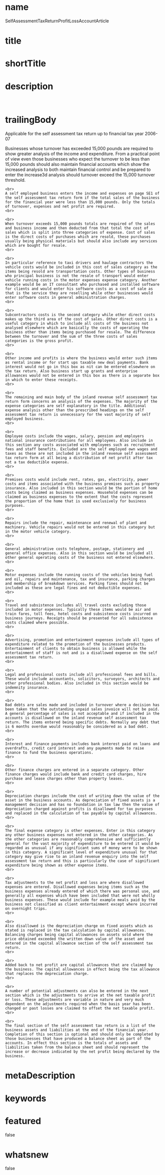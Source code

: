 # name
SelfAssessmentTaxReturnProfitLossAccountArticle

# title
 

# shortTitle
 

# description
&nbsp;

# trailingBody
<p>Applicable for the self assessment tax return up to financial tax year 2006-07</p>
<p>
    Businesses whose turnover has exceeded 15,000 pounds are required to show greater analysis of the income and expenditure. From a practical point of view even those businesses who expect the turnover to be less than 15,000 pounds should also maintain financial accounts which show the increased analysis to both maintain financial control and be prepared to enter the increase3d analysis should turnover exceed the 15,000 turnover threshold.
    <br>
     
    <br>
    A self employed business enters the income and expenses on page SE1 of the self assessment tax return form if the total sales of the business for the financial year were less than 15,000 pounds. Only the totals of turnover, expenses and net profit are required.
    <br>
     
    <br>
    When turnover exceeds 15,000 pounds totals are required of the sales and business income and then deducted from that total the cost of sales which is split into three categories of expense. Cost of sales is the direct costs of purchases which are resold, these purchases usually being physical materials but should also include any services which are bought for resale.
    <br>
     
    <br>
    In particular reference to taxi drivers and haulage contractors the vehicle costs would be included in this cost of sales category as the items being resold are transportation costs. Other types of business who principal business is not the resale of transport would enter vehicle running costs in the motor expenses expense category. Another example would be an IT consultant who purchased and installed software for clients and would enter his software costs as a cost of sale as that is the service they are reselling while other businesses would enter software costs in general administration charges.
    <br>
     
    <br>
    Subcontractors costs is the second category while other direct costs makes up the third area of the cost of sales. Other direct costs is a useful category in which to include all costs of the business not analysed elsewhere which are basically the costs of operating the business other than items being purchased for resale. The difference between the turnover and the sum of the three costs of sales categories is the gross profit.
    <br>
     
    <br>
    Other income and profits is where the business would enter such items as rental income or for start ups taxable new deal payments. Bank interest would not go in this box as nit can be entered elsewhere on the tax return. Also business start up grants and enterprise allowances would not be entered in this box as there is a separate box in which to enter these receipts.
    <br>
     
    <br>
    The remaining and main body of the inland revenue self assessment tax return form concerns an analysis of the expenses. The majority of the expense categories are self explanatory in the title. Additional expense analysis other than the prescribed headings on the self assessment tax return is unnecessary for the vast majority of self employed business.
    <br>
     
    <br>
    Employee costs include the wages, salary, pension and employers national insurance contributions for all employees. Also include in this section any costs associated with employees such as recruitment fees and staff benefits. Excluded are the self employed own wages and taxes as these are not included in the inland revenue self assessment tax return form at all being a distribution of net profit after tax not a tax deductible expense.
    <br>
     
    <br>
    Premises costs would include rent, rates, gas, electricity, power costs and items associated with the business premises such as property insurance. Also included in this section would be the portion of home costs being claimed as business expenses. Household expenses can be claimed as business expenses to the extent that the costs represent the proportion of the home that is used exclusively for business purposes.
    <br>
     
    <br>
    Repairs include the repair, maintenance and renewal of plant and machinery. Vehicle repairs would not be entered in this category but in the motor vehicle category.
    <br>
     
    <br>
    General administrative costs telephone, postage, stationery and general office expenses. Also in this section would be included all other general operating costs of the business not entered elsewhere.
    <br>
     
    <br>
    Motor expenses include the running costs of the vehicles being fuel and oil, repairs and maintenance, tax and insurance, parking charges and membership of breakdown services. Parking fines should not be included as these are legal fines and not deductible expenses.
    <br>
     
    <br>
    Travel and subsistence includes all travel costs excluding those included in motor expenses. Typically these items would be air and train fares, toll fees, hotel costs and subsistence costs incurred on business journeys. Receipts should be presented for all subsistence costs claimed where possible.
    <br>
     
    <br>
    Advertising, promotion and entertainment expenses include all types of expenditure related to the promotion of the businesses products. Entertainment of clients to obtain business is allowed while the entertainment of staff is not and is a disallowed expense on the self assessment tax return.
    <br>
     
    <br>
    Legal and professional costs include all professional fees and bills. These would include accountants, solicitors, surveyors, architects and other professional bodies. Also included in this section would be indemnity insurance.
    <br>
     
    <br>
    Bad debts are sales made and included in turnover where a decision has been taken that the outstanding unpaid sales invoice will not be paid. A general percentage of sales is not acceptable and if included in the accounts is disallowed on the inland revenue self assessment tax return. The items entered being specific debts. Normally any debt that is 6 months overdue would reasonably be considered as a bad debt.
    <br>
     
    <br>
    Interest and finance payments includes bank interest paid on loans and overdrafts, credit card interest and any payments made to raise finance to fund the business operations.
    <br>
     
    <br>
    Other finance charges are entered in a separate category. Other finance charges would include bank and credit card charges, hire purchase and lease charges other than property leases.
    <br>
     
    <br>
    Depreciation charges include the cost of writing down the value of the asset in the business accounts. As depreciation of fixed assets is a management decision and has no foundation in tax law then the value of depreciation charged against profits is disallowed for tax purposes and replaced in the calculation of tax payable by capital allowances.
    <br>
     
    <br>
    The final expense category is other expenses. Enter in this category any other business expenses not entered in the other categories. As the other categories are reasonably comprehensive and sufficiently general for the vast majority of expenditure to be entered it would be regarded as unusual if any significant sums of money were to be shown in this category. A significant level of expenditure unusual for that category may give rise to an inland revenue enquiry into the self assessment tax return and this is particularly the case of significant expenditure being shown as other expense items.
    <br>
     
    <br>
    Tax adjustments to the net profit and loss are where disallowed expenses are entered. Disallowed expenses being items such as the business expenses already entered of which there was personal use, and generally all expenses which have been included that were not wholly business expenses. These would include for example meals paid by the business not classified as client entertainment except where incurred on overnight trips.
    <br>
     
    <br>
    Also disallowed is the depreciation charge on fixed assets which as stated is replaced in the tax calculation by capital allowances. Balancing charges being capital allowances on assets sold where the price obtained exceeded the written down value of the asset and entered in the capital allowance section of the self assessment tax return.
    <br>
     
    <br>
    Added back to net profit are capital allowances that are claimed by the business. The capital allowances in effect being the tax allowance that replaces the depreciation charge.
    <br>
     
    <br>
    A number of potential adjustments can also be entered in the next section which is the adjustments to arrive at the net taxable profit or loss. These adjustments are variable in nature and very much dependent on the adjustments required when the basis year has been changed or past losses are claimed to offset the net taxable profit.
    <br>
     
    <br>
    The final section of the self assessment tax return is a list of the business assets and liabilities at the end of the financial year. Completion of this section is optional and should only be completed by those businesses that have produced a balance sheet as part of the accounts. In effect this section is the totals of assets and liabilities taken from the balance sheet and should represent the increase or decrease indicated by the net profit being declared by the business.
</p>


# metaDescription
 

# keywords
 

# featured
false

# whatsnew
false
